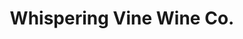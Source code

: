 ---
title: "Whispering Vine Wine Co."
url: /reno/whispering-vine-wine-co-west-4th-street/
shop: Wein
---